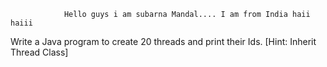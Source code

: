 
				Hello guys i am subarna Mandal.... I am from India haii haiii
Write a Java program to create 20 threads and print their Ids. [Hint: Inherit Thread Class]
